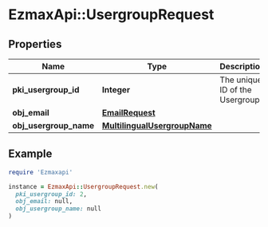 # EzmaxApi::UsergroupRequest

## Properties

| Name | Type | Description | Notes |
| ---- | ---- | ----------- | ----- |
| **pki_usergroup_id** | **Integer** | The unique ID of the Usergroup | [optional] |
| **obj_email** | [**EmailRequest**](EmailRequest.md) |  | [optional] |
| **obj_usergroup_name** | [**MultilingualUsergroupName**](MultilingualUsergroupName.md) |  |  |

## Example

```ruby
require 'Ezmaxapi'

instance = EzmaxApi::UsergroupRequest.new(
  pki_usergroup_id: 2,
  obj_email: null,
  obj_usergroup_name: null
)
```


